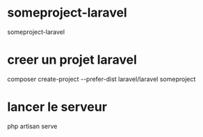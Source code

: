 # someproject-laravel
someproject-laravel

# creer un projet laravel
composer create-project --prefer-dist laravel/laravel someproject

# lancer le serveur
php artisan serve
